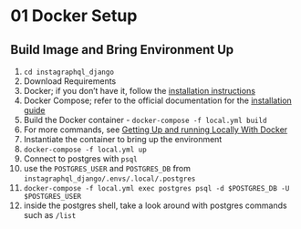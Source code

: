 # 01 Docker Setup

## Build Image and Bring Environment Up
1. `cd instagraphql_django`
2. Download Requirements
  1. Docker; if you don’t have it, follow the [installation instructions](https://docs.docker.com/install/#supported-platforms)
  2. Docker Compose; refer to the official documentation for the [installation guide](https://docs.docker.com/compose/install/)
3. Build the Docker container - `docker-compose -f local.yml build`
  1. For more commands, see [Getting Up and running Locally With Docker](https://cookiecutter-django.readthedocs.io/en/latest/developing-locally-docker.html)
4. Instantiate the container to bring up the environment
  1. `docker-compose -f local.yml up`
5. Connect to postgres with `psql`
  1. use the `POSTGRES_USER` and `POSTGRES_DB` from `instagraphql_django/.envs/.local/.postgres`
  2. `docker-compose -f local.yml exec postgres psql -d $POSTGRES_DB -U $POSTGRES_USER`
  3. inside the postgres shell, take a look around with postgres commands such as `/list`

